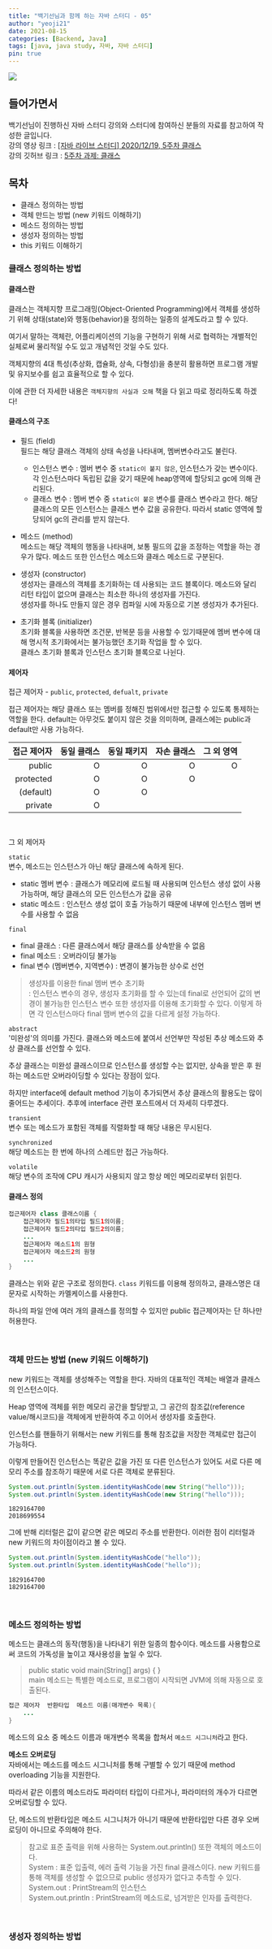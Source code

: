 ```yaml
---
title: "백기선님과 함께 하는 자바 스터디 - 05"
author: "yeoji21"
date: 2021-08-15
categories: [Backend, Java]
tags: [java, java study, 자바, 자바 스터디]
pin: true
---
```


<img src="https://media.vlpt.us/images/inhalin/post/b48b4cd3-619b-4bf4-939c-d3546dd2ec01/whiteship.png">

## 들어가면서
백기선님이 진행하신 자바 스터디 강의와 스터디에 참여하신 분들의 자료를 참고하여 작성한 글입니다.  
강의 영상 링크 : [[자바 라이브 스터디] 2020/12/19, 5주차 클래스
](https://www.youtube.com/watch?v=5u_YnIeyYAU&list=PLfI752FpVCS96fSsQe2E3HzYTgdmbz6LU&index=10)  
강의 깃허브 링크 : [5주차 과제: 클래스](https://github.com/whiteship/live-study/issues/5)

## 목차
- 클래스 정의하는 방법
- 객체 만드는 방법 (new 키워드 이해하기)
- 메소드 정의하는 방법
- 생성자 정의하는 방법
- this 키워드 이해하기

### **클래스 정의하는 방법**

#### **클래스란**  

클래스는 객체지향 프로그래밍(Object-Oriented Programming)에서 객체를 생성하기 위해 상태(state)와 행동(behavior)을 정의하는 일종의 설계도라고 할 수 있다.  

여기서 말하는 객체란, 어플리케이션의 기능을 구현하기 위해 서로 협력하는 개별적인 실체로써 물리적일 수도 있고 개념적인 것일 수도 있다.  

객체지향의 4대 특성(추상화, 캡슐화, 상속, 다형성)을 충분히 활용하면 프로그램 개발 및 유지보수를 쉽고 효율적으로 할 수 있다.  

이에 관한 더 자세한 내용은 `객체지향의 사실과 오해` 책을 다 읽고 따로 정리하도록 하겠다!

#### **클래스의 구조**  

- 필드 (field)  
    필드는 해당 클래스 객체의 상태 속성을 나타내며, 멤버변수라고도 불린다. 
    - 인스턴스 변수 : 멤버 변수 중 `static이 붙지 않은`, 인스턴스가 갖는 변수이다. 각 인스턴스마다 독립된 값을 갖기 때문에 heap영역에 할당되고 gc에 의해 관리된다.  
    - 클래스 변수 : 멤버 변수 중 `static이 붙은` 변수를 클래스 변수라고 한다. 해당 클래스의 모든 인스턴스는 클래스 변수 값을 공유한다. 따라서 static 영역에 할당되어 gc의 관리를 받지 않는다.

- 메소드 (method)  
    메소드는 해당 객체의 행동을 나타내며, 보통 필드의 값을 조정하는 역할을 하는 경우가 많다. 메소드 또한 인스턴스 메소드와 클래스 메소드로 구분된다. 

- 생성자 (constructor)  
    생성자는 클래스의 객체를 초기화하는 데 사용되는 코드 블록이다. 메소드와 달리 리턴 타입이 없으며 클래스는 최소한 하나의 생성자를 가진다.  
    생성자를 하나도 만들지 않은 경우 컴파일 시에 자동으로 기본 생성자가 추가된다.  

- 초기화 블록 (initializer)  
    초기화 블록을 사용하면 조건문, 반복문 등을 사용할 수 있기때문에 멤버 변수에 대해 명시적 초기화에서는 불가능했던 초기화 작업을 할 수 있다.  
    클래스 초기화 블록과 인스턴스 초기화 블록으로 나뉜다. 

#### **제어자** 

접근 제어자 - `public`, `protected`, `defualt`, `private`  

접근 제어자는 해당 클래스 또는 멤버를 정해진 범위에서만 접근할 수 있도록 통제하는 역할을 한다. default는 아무것도 붙이지 않은 것을 의미하며, 클래스에는 public과 default만 사용 가능하다. 

|접근 제어자|동일 클래스|동일 패키지|자손 클래스|그 외 영역|
|---:|---:|---:|---:|---:|
public|O|O|O|O|
protected|O|O|O||
(default)|O|O|||
private|O|||  

<br>

그 외 제어자

`static`  
변수, 메소드는 인스턴스가 아닌 해당 클래스에 속하게 된다.  
  - static 멤버 변수 : 클래스가 메모리에 로드될 때 사용되며 인스턴스 생성 없이 사용 가능하며, 해당 클래스의 모든 인스턴스가 값을 공유
  - static 메소드 : 인스턴스 생성 없이 호출 가능하기 때문에 내부에 인스턴스 멤버 변수를 사용할 수 없음

`final`  
- final 클래스 : 다른 클래스에서 해당 클래스를 상속받을 수 없음  
- final 메소드 : 오버라이딩 불가능
- final 변수 (멤버변수, 지역변수) : 변경이 불가능한 상수로 선언

>생성자를 이용한 final 멤버 변수 초기화   
>: 인스턴스 변수의 경우, 생성자 초기화를 할 수 있는데 final로 선언되어 값의 변경이 불가능한 인스턴스 변수 또한 생성자를 이용해 초기화할 수 있다. 이렇게 하면 각 인스턴스마다 final 맴버 변수의 값을 다르게 설정 가능하다. 

`abstract`  
'미완성'의 의미를 가진다. 클래스와 메소드에 붙여서 선언부만 작성된 추상 메소드와 추상 클래스를 선언할 수 있다. 

추상 클래스는 미완성 클래스이므로 인스턴스를 생성할 수는 없지만, 상속을 받은 후 원하는 메소드만 오버라이딩할 수 있다는 장점이 있다.  

하지만 interface에 default method 기능이 추가되면서 추상 클래스의 활용도는 많이 줄어드는 추세이다. 추후에 interface 관련 포스트에서 더 자세히 다루겠다. 

`transient`   
변수 또는 메소드가 포함된 객체를 직렬화할 때 해당 내용은 무시된다.  

`synchronized`  
해당 메소드는 한 번에 하나의 스레드만 접근 가능하다.  

`volatile`  
해당 변수의 조작에 CPU 캐시가 사용되지 않고 항상 메인 메모리로부터 읽힌다.

#### **클래스 정의**
```java
접근제어자 class 클래스이름 {
    접근제어자 필드1의타입 필드1의이름;
    접근제어자 필드2의타입 필드2의이름;
    ...
    접근제어자 메소드1의 원형
    접근제어자 메소드2의 원형
    ...
}
```
클래스는 위와 같은 구조로 정의한다. `class` 키워드를 이용해 정의하고, 클래스명은 대문자로 시작하는 카멜케이스를 사용한다.  

하나의 파일 안에 여러 개의 클래스를 정의할 수 있지만 public 접근제어자는 단 하나만 허용한다.  

<br>

### **객체 만드는 방법 (new 키워드 이해하기)**

new 키워드는 객체를 생성해주는 역할을 한다. 자바의 대표적인 객체는 배열과 클래스의 인스턴스이다.   

Heap 영역에 객체를 위한 메모리 공간을 할당받고, 그 공간의 참조값(reference value/해시코드)을 객체에게 반환하여 주고 이어서 생성자를 호출한다.  

인스턴스를 핸들하기 위해서는 new 키워드를 통해 참조값을 저장한 객체로만 접근이 가능하다. 

이렇게 만들어진 인스턴스는 똑같은 값을 가진 또 다른 인스턴스가 있어도 서로 다른 메모리 주소를 참조하기 때문에 서로 다른 객체로 분류된다.  

```java
System.out.println(System.identityHashCode(new String("hello")));
System.out.println(System.identityHashCode(new String("hello")));
```
```console
1829164700
2018699554
```

그에 반해 리터럴은 값이 같으면 같은 메모리 주소를 반환한다. 이러한 점이 리터럴과 new 키워드의 차이점이라고 볼 수 있다.
```java
System.out.println(System.identityHashCode("hello"));
System.out.println(System.identityHashCode("hello"));
```
```console
1829164700
1829164700
```

<br>

### **메소드 정의하는 방법**

메소드는 클래스의 동작(행동)을 나타내기 위한 일종의 함수이다. 메소드를 사용함으로써 코드의 가독성을 높이고 재사용성을 높일 수 있다. 
> public static void main(String[] args) { }  
> main 메소드는 특별한 메소드로, 프로그램이 시작되면 JVM에 의해 자동으로 호출된다.  

```java
접근 제어자  반환타입  메소드 이름(매개변수 목록){
    ...
}
```

메소드의 요소 중 메소드 이름과 매개변수 목록을 합쳐서 `메소드 시그니처`라고 한다. 

**메소드 오버로딩**  
자바에서는 메소드를 메소드 시그니처를 통해 구별할 수 있기 때문에 method overloading 기능을 지원한다.  

따라서 같은 이름의 메소드라도 파라미터 타입이 다르거나, 파라미터의 개수가 다르면 오버로딩할 수 있다.  

단, 메소드의 반환타입은 메소드 시그니처가 아니기 때문에 반환타입만 다른 경우 오버로딩이 아니므로 주의해야 한다.  

> 참고로 표준 출력을 위해 사용하는 System.out.println() 또한 객체의 메소드이다.  
> System : 표준 입출력, 에러 출력 기능을 가진 final 클래스이다. new 키워드를 통해 객체를 생성할 수 없으므로 public 생성자가 없다고 추측할 수 있다.  
> System.out : PrintStream의 인스턴스   
> System.out.println : PrintStream의 메소드로, 넘겨받은 인자를 출력한다.  

<br>

### **생성자 정의하는 방법**




<!-- inner class 쓰면 결과로 class 파일이 두 개 생김  

Reflection -->